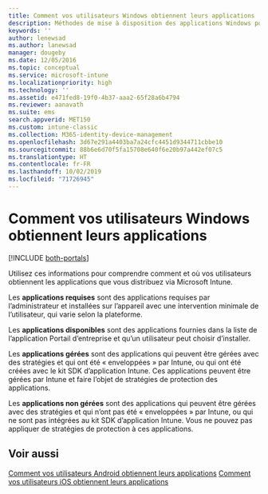 ```yaml
---
title: Comment vos utilisateurs Windows obtiennent leurs applications
description: Méthodes de mise à disposition des applications Windows pour les utilisateurs
keywords: ''
author: lenewsad
ms.author: lanewsad
manager: dougeby
ms.date: 12/05/2016
ms.topic: conceptual
ms.service: microsoft-intune
ms.localizationpriority: high
ms.technology: ''
ms.assetid: e471fed8-19f0-4b37-aaa2-65f28a6b4794
ms.reviewer: aanavath
ms.suite: ems
search.appverid: MET150
ms.custom: intune-classic
ms.collection: M365-identity-device-management
ms.openlocfilehash: 3d67e291a4403ba7a24cfc4451d9344711cbbe10
ms.sourcegitcommit: 88b6e6d70f5fa15708e640f6e20b97a442ef07c5
ms.translationtype: HT
ms.contentlocale: fr-FR
ms.lasthandoff: 10/02/2019
ms.locfileid: "71726945"
---
```

# <a name="how-your-windows-users-get-their-apps"></a>Comment vos utilisateurs Windows obtiennent leurs applications

[!INCLUDE [both-portals](../../intune-classic/includes/note-for-both-portals.md)]

Utilisez ces informations pour comprendre comment et où vos utilisateurs obtiennent les applications que vous distribuez via Microsoft Intune.

Les **applications requises** sont des applications requises par l’administrateur et installées sur l’appareil avec une intervention minimale de l’utilisateur, qui varie selon la plateforme.

Les **applications disponibles** sont des applications fournies dans la liste de l’application Portail d’entreprise et qu’un utilisateur peut choisir d’installer.

Les **applications gérées** sont des applications qui peuvent être gérées avec des stratégies et qui ont été « enveloppées » par Intune, ou qui ont été créées avec le kit SDK d’application Intune. Ces applications peuvent être gérées par Intune et faire l’objet de stratégies de protection des applications.

Les **applications non gérées** sont des applications qui peuvent être gérées avec des stratégies et qui n’ont pas été « enveloppées » par Intune, ou qui ne sont pas intégrées au kit SDK d’application Intune. Vous ne pouvez pas appliquer de stratégies de protection à ces applications.

## <a name="see-also"></a>Voir aussi
[Comment vos utilisateurs Android obtiennent leurs applications](end-user-apps-android.md)
[Comment vos utilisateurs iOS obtiennent leurs applications](end-user-apps-android.md)
